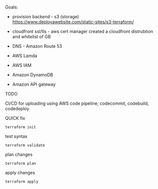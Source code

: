 Goals:

* provision backend - s3 (storage)
https://www.deployawebsite.com/static-sites/s3-terraform/

* cloudfront ssl/tls - aws cert manager
created a cloudfront distrubtion and whitelist of GB

* DNS - Amazon Route 53
* AWS Lamda
* AWS IAM
* Amazon DynamoDB
* Amazon API gateway

TODO

CI/CD for uploading using AWS code pipeline, codecommit, codebuild, codedeploy

QUICK fix


```
terraform init
```

test syntax
```
terraform validate
``` 
plan changes 
```
terraform plan
```
apply changes
```
terraform apply
```
